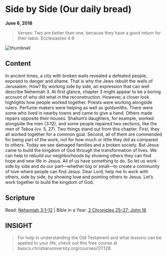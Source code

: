 # Side by Side (Our daily bread)
**June 6, 2018**
> Verses: Two are better than one, because they have a good return for their labor. Ecclesiastes 4:9

![thumbnail](https://d626yq9e83zk1.cloudfront.net/files/2018/06/06-770x425.jpg)
## Content
In ancient times, a city with broken walls revealed a defeated people, exposed to danger and shame. That is why the Jews rebuilt the walls of Jerusalem. How? By working side by side, an expression that can well describe Nehemiah 3.
At first glance, chapter 3 might appear to be a boring account of who did what in the reconstruction. However, a closer look highlights how people worked together. Priests were working alongside rulers. Perfume-makers were helping as well as goldsmiths. There were some who lived in nearby towns and came to give a hand. Others made repairs opposite their houses. Shallum’s daughters, for example, worked alongside the men (3:12), and some people repaired two sections, like the men of Tekoa (vv. 5, 27).
Two things stand out from this chapter. First, they all worked together for a common goal. Second, all of them are commended for being part of the work, not for how much or little they did as compared to others.
Today we see damaged families and a broken society. But Jesus came to build the kingdom of God through the transformation of lives. We can help to rebuild our neighborhoods by showing others they can find hope and new life in Jesus. All of us have something to do. So let us work side by side and do our part—whether big or small—to create a community of love where people can find Jesus.
Dear Lord, help me to work with others, side by side, by showing love and pointing others to Jesus.
Let’s work together to build the kingdom of God.
## Scripture
Read: [Nehemiah 3:1–12](http://www.biblegateway.com/passage/?search=Nehemiah+3%3A1%E2%80%9312) | Bible in a Year: [2 Chronicles 25–27; John 16](http://www.biblegateway.com/passage/?search=2+Chronicles+25%E2%80%9327%3B+John+16)
## INSIGHT
> For help in understanding the Old Testament and what lessons can be applied to your life, check out this free course at basics.christianuniversity.org/courses/OT128.